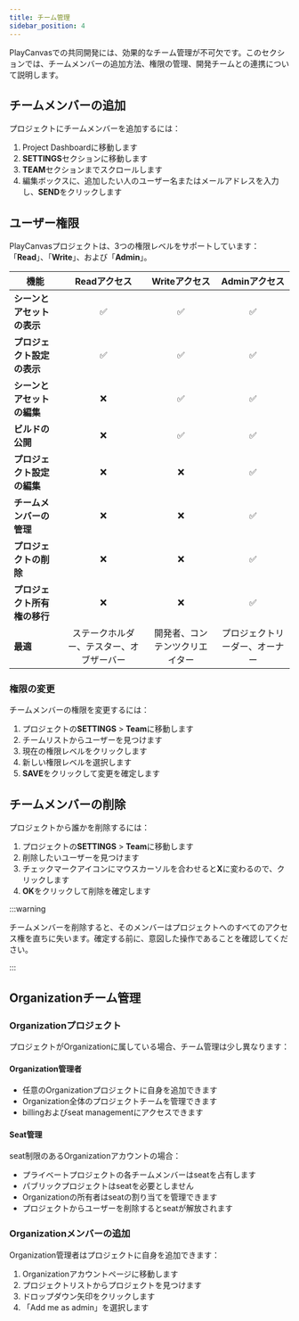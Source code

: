 ```yaml
---
title: チーム管理
sidebar_position: 4
---
```


PlayCanvasでの共同開発には、効果的なチーム管理が不可欠です。このセクションでは、チームメンバーの追加方法、権限の管理、開発チームとの連携について説明します。

## チームメンバーの追加

プロジェクトにチームメンバーを追加するには：

1.  Project Dashboardに移動します
2.  **SETTINGS**セクションに移動します
3.  **TEAM**セクションまでスクロールします
4.  編集ボックスに、追加したい人のユーザー名またはメールアドレスを入力し、**SEND**をクリックします

## ユーザー権限

PlayCanvasプロジェクトは、3つの権限レベルをサポートしています：「**Read**」、「**Write**」、および「**Admin**」。

| 機能 | Readアクセス | Writeアクセス | Adminアクセス |
|------------| :---------: | :----------: | :----------: |
| **シーンとアセットの表示** | ✅ | ✅ | ✅ |
| **プロジェクト設定の表示** | ✅ | ✅ | ✅ |
| **シーンとアセットの編集** | ❌ | ✅ | ✅ |
| **ビルドの公開** | ❌ | ✅ | ✅ |
| **プロジェクト設定の編集** | ❌ | ❌ | ✅ |
| **チームメンバーの管理** | ❌ | ❌ | ✅ |
| **プロジェクトの削除** | ❌ | ❌ | ✅ |
| **プロジェクト所有権の移行** | ❌ | ❌ | ✅ |
| **最適** | ステークホルダー、テスター、オブザーバー | 開発者、コンテンツクリエイター | プロジェクトリーダー、オーナー |

### 権限の変更

チームメンバーの権限を変更するには：

1.  プロジェクトの**SETTINGS** > **Team**に移動します
2.  チームリストからユーザーを見つけます
3.  現在の権限レベルをクリックします
4.  新しい権限レベルを選択します
5.  **SAVE**をクリックして変更を確定します

## チームメンバーの削除

プロジェクトから誰かを削除するには：

1.  プロジェクトの**SETTINGS** > **Team**に移動します
2.  削除したいユーザーを見つけます
3.  チェックマークアイコンにマウスカーソルを合わせると**X**に変わるので、クリックします
4.  **OK**をクリックして削除を確定します

:::warning

チームメンバーを削除すると、そのメンバーはプロジェクトへのすべてのアクセス権を直ちに失います。確定する前に、意図した操作であることを確認してください。

:::

## Organizationチーム管理

### Organizationプロジェクト

プロジェクトがOrganizationに属している場合、チーム管理は少し異なります：

#### Organization管理者

-   任意のOrganizationプロジェクトに自身を追加できます
-   Organization全体のプロジェクトチームを管理できます
-   billingおよびseat managementにアクセスできます

#### Seat管理

seat制限のあるOrganizationアカウントの場合：

-   プライベートプロジェクトの各チームメンバーはseatを占有します
-   パブリックプロジェクトはseatを必要としません
-   Organizationの所有者はseatの割り当てを管理できます
-   プロジェクトからユーザーを削除するとseatが解放されます

### Organizationメンバーの追加

Organization管理者はプロジェクトに自身を追加できます：

1.  Organizationアカウントページに移動します
2.  プロジェクトリストからプロジェクトを見つけます
3.  ドロップダウン矢印をクリックします
4.  「Add me as admin」を選択します
